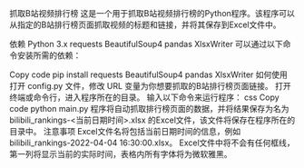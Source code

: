 抓取B站视频排行榜
这是一个用于抓取B站视频排行榜的Python程序。该程序可以从指定的B站排行榜页面抓取视频的标题和链接，并将其保存到Excel文件中。

依赖
Python 3.x
requests
BeautifulSoup4
pandas
XlsxWriter
可以通过以下命令安装所需的依赖：

Copy code
pip install requests BeautifulSoup4 pandas XlsxWriter
如何使用
打开 config.py 文件，修改 URL 变量为你想要抓取的B站排行榜页面链接。
打开终端或命令行，进入程序所在的目录。
输入以下命令来运行程序：
css
Copy code
python main.py
程序将自动抓取排行榜页面的数据，并将结果保存为名为 bilibili_rankings-<当前日期时间>.xlsx 的Excel文件，该文件将保存在程序所在的目录中。
注意事项
Excel文件名将包括当前日期时间的信息，例如 bilibili_rankings-2022-04-04 16:30:00.xlsx。
Excel文件中将不会有任何框线，第一列将显示当前的实际时间，表格内所有字体将为微软雅黑。
